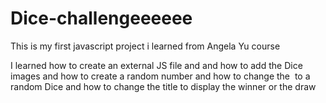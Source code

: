 # Dice-challengeeeeee

This is my first javascript project i learned from Angela Yu course 

I learned how to create an external JS file and and how to add the Dice images and how to create a random number and how to change the <img> to a random Dice and how to change the title to display the winner or the draw
